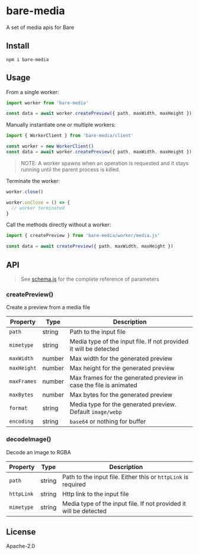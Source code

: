 # bare-media

A set of media apis for Bare

## Install

```
npm i bare-media
```

## Usage

From a single worker:

```js
import worker from 'bare-media'

const data = await worker.createPreview({ path, maxWidth, maxHeight })
```

Manually instantiate one or multiple workers:

```js
import { WorkerClient } from 'bare-media/client'

const worker = new WorkerClient()
const data = await worker.createPreview({ path, maxWidth, maxHeight })
```

> NOTE: A worker spawns when an operation is requested and it stays running until the parent process is killed.

Terminate the worker:

```js
worker.close()

worker.onClose = () => {
  // worker terminated
}
```

Call the methods directly without a worker:

```js
import { createPreview } from 'bare-media/worker/media.js'

const data = await createPreview({ path, maxWidth, maxHeight })
```

## API

> See [schema.js](shared/spec/schema.js) for the complete reference of parameters

### createPreview()

Create a preview from a media file

| Property    | Type   | Description                                                       |
| ----------- | ------ | ----------------------------------------------------------------- |
| `path`      | string | Path to the input file                                            |
| `mimetype`  | string | Media type of the input file. If not provided it will be detected |
| `maxWidth`  | number | Max width for the generated preview                               |
| `maxHeight` | number | Max height for the generated preview                              |
| `maxFrames` | number | Max frames for the generated preview in case the file is animated |
| `maxBytes`  | number | Max bytes for the generated preview                               |
| `format`    | string | Media type for the generated preview. Default `image/webp`        |
| `encoding`  | string | `base64` or nothing for buffer                                    |

### decodeImage()

Decode an image to RGBA

| Property   | Type   | Description                                                       |
| ---------- | ------ | ----------------------------------------------------------------- |
| `path`     | string | Path to the input file. Either this or `httpLink` is required     |
| `httpLink` | string | Http link to the input file                                       |
| `mimetype` | string | Media type of the input file. If not provided it will be detected |

## License

Apache-2.0
